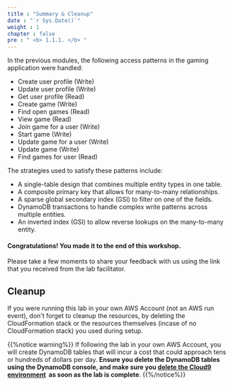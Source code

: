 ```yaml
---
title : "Summary & Cleanup"
date : "`r Sys.Date()`"
weight : 1
chapter : false
pre : " <b> 1.1.1. </b> "
---
```


In the previous modules, the following access patterns in the gaming application were handled:

- Create user profile (Write)
- Update user profile (Write)
- Get user profile (Read)
- Create game (Write)
- Find open games (Read)
- View game (Read)
- Join game for a user (Write)
- Start game (Write)
- Update game for a user (Write)
- Update game (Write)
- Find games for user (Read)

The strategies used to satisfy these patterns include:

- A single-table design that combines multiple entity types in one table.
- A composite primary key that allows for many-to-many relationships.
- A sparse global secondary index (GSI) to filter on one of the fields.
- DynamoDB transactions to handle complex write patterns across multiple entities.
- An inverted index (GSI) to allow reverse lookups on the many-to-many entity.

#### Congratulations! You made it to the end of this workshop.

Please take a few moments to share your feedback with us using the link that you received from the lab facilitator.

## Cleanup

If you were running this lab in your own AWS Account (not an AWS run event), don't forget to cleanup the resources, by deleting the CloudFormation stack or the resources themselves (incase of no CloudFormation stack) you used during setup.

{{%notice warning%}}
If following the lab in your own AWS Account, you will create DynamoDB tables that will incur a cost that could approach tens or hundreds of dollars per day. **Ensure you delete the DynamoDB tables using the DynamoDB console, and make sure you [delete the Cloud9 environment](https://docs.aws.amazon.com/cloud9/latest/user-guide/delete-environment.html)  as soon as the lab is complete**.
{{%/notice%}}
